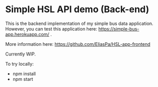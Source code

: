 # Simple HSL API demo (Back-end)
This is the backend implementation of my simple bus data application.
However, you can test this application here: https://simple-bus-app.herokuapp.com/ .

More information here: https://github.com/EliasPa/HSL-app-frontend

Currently WIP.

To try locally: 

* npm install
* npm start